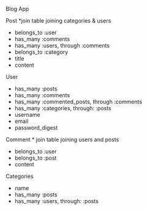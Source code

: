 Blog App

Post   *join table joining categories & users
 - belongs_to :user
 - has_many :comments
 - has_many :users, through :comments
 - belongs_to :category
 - title
 - content


User
  - has_many :posts
  - has_many :comments
  - has_many :commented_posts, through :comments
  - has_many :categories, through: :posts
  - username
  - email
  - password_digest


Comment * join table joining users and posts
  - belongs_to :user
  - belongs_to :post
  - content



Categories
 - name
 - has_many :posts
 - has_many :users, through: :posts

